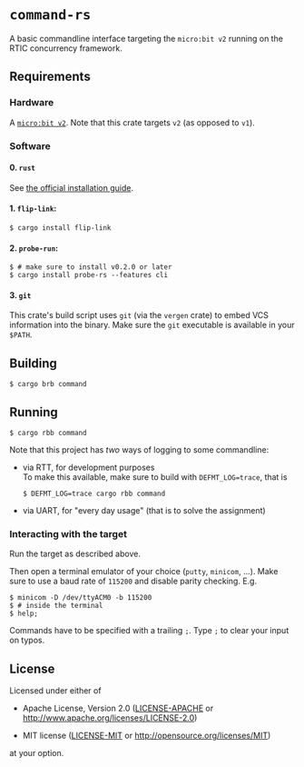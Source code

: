 # `command-rs`

A basic commandline interface targeting the `micro:bit v2` running on the RTIC concurrency framework.

## Requirements

### Hardware

A [`micro:bit v2`](https://microbit.org/).
Note that this crate targets `v2` (as opposed to `v1`).

### Software

#### 0. `rust`

See [the official installation guide](https://www.rust-lang.org/tools/install).

#### 1. `flip-link`:

```console
$ cargo install flip-link
```

#### 2. `probe-run`:

``` console
$ # make sure to install v0.2.0 or later
$ cargo install probe-rs --features cli
```

#### 3. `git`

This crate's build script uses `git` (via the `vergen` crate) to embed VCS information into the binary.
Make sure the `git` executable is available in your `$PATH`.

## Building

```console
$ cargo brb command
```

## Running

```console
$ cargo rbb command
```

Note that this project has _two_ ways of logging to some commandline:

- via RTT, for development purposes\
  To make this available, make sure to build with `DEFMT_LOG=trace`, that is

  ```console
  $ DEFMT_LOG=trace cargo rbb command
  ```

- via UART, for "every day usage" (that is to solve the assignment)

### Interacting with the target

Run the target as described above.

Then open a terminal emulator of your choice (`putty`, `minicom`, ...).
Make sure to use a baud rate of `115200` and disable parity checking.
E.g.

```console
$ minicom -D /dev/ttyACM0 -b 115200
$ # inside the terminal
$ help;
```

Commands have to be specified with a trailing `;`.
Type `;` to clear your input on typos.

## License

Licensed under either of

- Apache License, Version 2.0 ([LICENSE-APACHE](LICENSE-APACHE) or
  http://www.apache.org/licenses/LICENSE-2.0)

- MIT license ([LICENSE-MIT](LICENSE-MIT) or http://opensource.org/licenses/MIT)

at your option.

